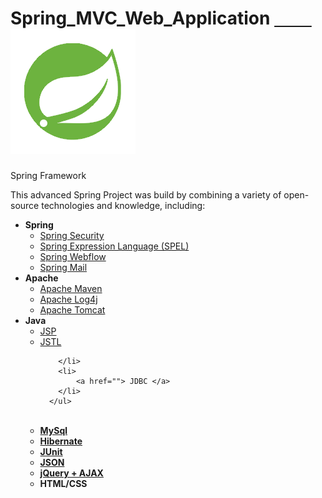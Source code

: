# Spring_MVC_Web_Application <a href="https://spring.io/"> &nbsp; &nbsp; &nbsp; &nbsp; &nbsp; <img src="/spring.png"> </a>
Spring Framework


This advanced Spring Project was build by combining a variety of open-source technologies and knowledge, including:

<ul>
  <li>
      <b>Spring</b>
      <ul>
        <li>
            <a href="">Spring Security </a>
        </li>
        <li>
            <a href="">Spring Expression Language (SPEL) </a>
        </li>
        <li>
             <a href="">Spring Webflow</a>
        </li>
        <li>
            <a href="">Spring Mail </a>
        </li>
      </ul>
  </li>
  <li>
      <b>Apache</b>
      <ul>
        <li>
            <a href="">Apache Maven </a> 
        </li>
        <li>
            <a href="">Apache Log4j</a> 
        </li>
        <li>
            <a href="">Apache Tomcat</a> 
        </li>
      </ul>
  </li>
  <li>
      <b>Java</b>
      <ul>
        <li>
            <a href="">JSP </a> 
        </li>
        <li>
             <a href="">JSTL </a> 
            
        </li>
        <li>
            <a href=""> JDBC </a>
        </li>
      </ul>
  </li>
  <br>
  <li>
      <a href=""> <b>MySql</b> </a>
  </li>
  <li>
     <a href=""> <b>Hibernate</b> </a>
  </li>
  <li>   
     <a href=""> <b>JUnit</b> </a> 
  </li>
  <li>
     <a href=""> <b>JSON</b> </a>  
  </li>
  <li>
    <a href=""> <b>jQuery + AJAX</b> </a>   
  </li>
  <li>
    <b>HTML/CSS</b>
  </li>
      
</ul>
</b>
